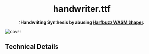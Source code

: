 <center><h1>handwriter.ttf</h1></center>
<p align=center><b>:Handwriting Synthesis by abusing <a href="https://github.com/harfbuzz/harfbuzz/blob/main/docs/wasm-shaper.md">Harfbuzz WASM Shaper</a>.</b></p>

![cover](https://github.com/hsfzxjy/handwriter.ttf/assets/2624bb0f-21d6-43fa-b836-f1cb8ea81938)

## Technical Details

